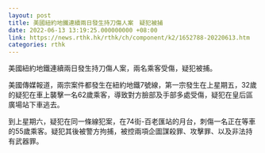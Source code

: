 ```yaml
---
layout: post
title: 美國紐約地鐵連續兩日發生持刀傷人案　疑犯被捕
date: 2022-06-13 13:19:25.000000000 +08:00
link: https://news.rthk.hk/rthk/ch/component/k2/1652788-20220613.htm
categories: rthk
---
```


美國紐約地鐵連續兩日發生持刀傷人案，兩名乘客受傷，疑犯被捕。

美國傳媒報道，兩宗案件都發生在紐約地鐵7號線，第一宗發生在上星期五，32歲的疑犯在車上襲擊一名62歲乘客，導致對方臉部及手部多處受傷，疑犯在皇后區廣場站下車逃去。

到上星期六，疑犯在同一條線犯案，在74街-百老匯站的月台，刺傷一名正在等車的55歲乘客。疑犯其後被警方拘捕，被控兩項企圖謀殺罪、攻擊罪、以及非法持有武器罪。
